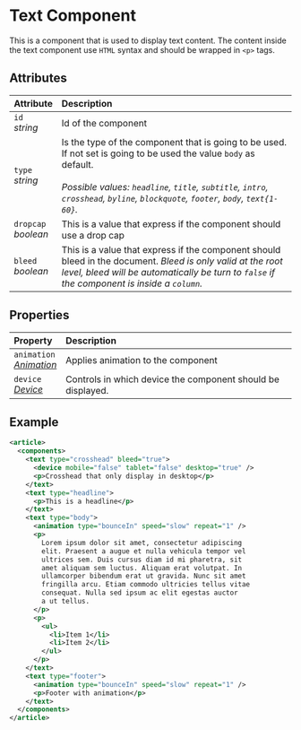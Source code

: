 # Text Component

This is a component that is used to display text content. The content inside the text component use `HTML` syntax and should be wrapped in `<p>` tags.

## Attributes

| Attribute                 | Description                                                                                                                                                                                                                                                     |
| :------------------------ | :-------------------------------------------------------------------------------------------------------------------------------------------------------------------------------------------------------------------------------------------------------------- |
| `id` <br/> _string_       | Id of the component                                                                                                                                                                                                                                             |
| `type` <br/> _string_     | Is the type of the component that is going to be used. If not set is going to be used the value `body` as default. </br> </br>_Possible values: `headline`, `title`, `subtitle`, `intro`, `crosshead`, `byline`, `blockquote`, `footer`, `body`, `text{1-60}`._ |
| `dropcap` <br/> _boolean_ | This is a value that express if the component should use a drop cap                                                                                                                                                                                             |
| `bleed` <br/> _boolean_   | This is a value that express if the component should bleed in the document. _Bleed is only valid at the root level, bleed will be automatically be turn to `false` if the component is inside a `column`._                                                      |

## Properties
| Property                                                          | Description                                                 |
| :---------------------------------------------------------------- | :---------------------------------------------------------- |
| `animation` <br/> _[Animation](../format/AnimationDescriptor.md)_ | Applies animation to the component                          |
| `device` <br/>_[Device](../format/DeviceDescriptor.md)_           | Controls in which device the component should be displayed. |


## Example
```xml
<article>
  <components>
    <text type="crosshead" bleed="true">
      <device mobile="false" tablet="false" desktop="true" />
      <p>Crosshead that only display in desktop</p>
    </text>
    <text type="headline">
      <p>This is a headline</p>
    </text>
    <text type="body">
      <animation type="bounceIn" speed="slow" repeat="1" />
      <p>
        Lorem ipsum dolor sit amet, consectetur adipiscing
        elit. Praesent a augue et nulla vehicula tempor vel
        ultrices sem. Duis cursus diam id mi pharetra, sit
        amet aliquam sem luctus. Aliquam erat volutpat. In
        ullamcorper bibendum erat ut gravida. Nunc sit amet
        fringilla arcu. Etiam commodo ultricies tellus vitae
        consequat. Nulla sed ipsum ac elit egestas auctor
        a ut tellus.
      </p>
      <p>
        <ul>
          <li>Item 1</li>
          <li>Item 2</li>
        </ul>
      </p>
    </text>
    <text type="footer">
      <animation type="bounceIn" speed="slow" repeat="1" />
      <p>Footer with animation</p>
    </text>
  </components>
</article>
```